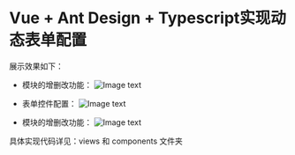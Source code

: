 # Vue + Ant Design + Typescript实现动态表单配置

展示效果如下：

* 模块的增删改功能：
![Image text](images/1.gif)


* 表单控件配置：
![Image text](images/2.gif)


* 模块的增删改功能：
![Image text](images/3.gif)


具体实现代码详见：views 和 components 文件夹